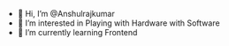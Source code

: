 - 👋 Hi, I’m @Anshulrajkumar
- 👀 I’m interested in Playing with Hardware with Software
- 🌱 I’m currently learning Frontend

<!---
Anshulrajkumar/Anshulrajkumar is a ✨ special ✨ repository because its `README.md` (this file) appears on your GitHub profile.
You can click the Preview link to take a look at your changes.
--->
